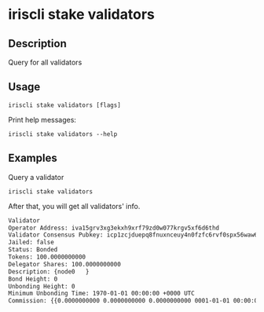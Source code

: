 # iriscli stake validators

## Description

Query for all validators

## Usage

```
iriscli stake validators [flags]
```
Print help messages:
```
iriscli stake validators --help
```

## Examples

Query a validator
```
iriscli stake validators
```

After that, you will get all validators' info.

```txt
Validator
Operator Address: iva15grv3xg3ekxh9xrf79zd0w077krgv5xf6d6thd
Validator Consensus Pubkey: icp1zcjduepq8fnuxnceuy4n0fzfc6rvf0spx56waw67lqkrhxwsxgnf8zgk0nus2r55he
Jailed: false
Status: Bonded
Tokens: 100.0000000000
Delegator Shares: 100.0000000000
Description: {node0   }
Bond Height: 0
Unbonding Height: 0
Minimum Unbonding Time: 1970-01-01 00:00:00 +0000 UTC
Commission: {{0.0000000000 0.0000000000 0.0000000000 0001-01-01 00:00:00 +0000 UTC}}
```
